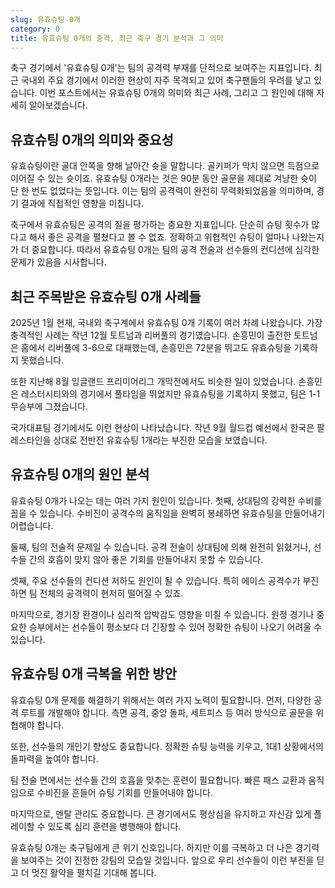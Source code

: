 ```yaml
---
slug: 유효슈팅-0개
category: 0
title: 유효슈팅 0개의 충격, 최근 축구 경기 분석과 그 의미
---
```


축구 경기에서 '유효슈팅 0개'는 팀의 공격력 부재를 단적으로 보여주는 지표입니다. 최근 국내외 주요 경기에서 이러한 현상이 자주 목격되고 있어 축구팬들의 우려를 낳고 있습니다. 이번 포스트에서는 유효슈팅 0개의 의미와 최근 사례, 그리고 그 원인에 대해 자세히 알아보겠습니다.

## 유효슈팅 0개의 의미와 중요성

유효슈팅이란 골대 안쪽을 향해 날아간 슛을 말합니다. 골키퍼가 막지 않으면 득점으로 이어질 수 있는 슛이죠. 유효슈팅 0개라는 것은 90분 동안 골문을 제대로 겨냥한 슛이 단 한 번도 없었다는 뜻입니다. 이는 팀의 공격력이 완전히 무력화되었음을 의미하며, 경기 결과에 직접적인 영향을 미칩니다.

축구에서 유효슈팅은 공격의 질을 평가하는 중요한 지표입니다. 단순히 슈팅 횟수가 많다고 해서 좋은 공격을 펼쳤다고 볼 수 없죠. 정확하고 위협적인 슈팅이 얼마나 나왔는지가 더 중요합니다. 따라서 유효슈팅 0개는 팀의 공격 전술과 선수들의 컨디션에 심각한 문제가 있음을 시사합니다.

## 최근 주목받은 유효슈팅 0개 사례들

2025년 1월 현재, 국내외 축구계에서 유효슈팅 0개 기록이 여러 차례 나왔습니다. 가장 충격적인 사례는 작년 12월 토트넘과 리버풀의 경기였습니다. 손흥민이 출전한 토트넘은 홈에서 리버풀에 3-6으로 대패했는데, 손흥민은 72분을 뛰고도 유효슈팅을 기록하지 못했습니다.

또한 지난해 8월 잉글랜드 프리미어리그 개막전에서도 비슷한 일이 있었습니다. 손흥민은 레스터시티와의 경기에서 풀타임을 뛰었지만 유효슈팅을 기록하지 못했고, 팀은 1-1 무승부에 그쳤습니다.

국가대표팀 경기에서도 이런 현상이 나타났습니다. 작년 9월 월드컵 예선에서 한국은 팔레스타인을 상대로 전반전 유효슈팅 1개라는 부진한 모습을 보였습니다.

## 유효슈팅 0개의 원인 분석

유효슈팅 0개가 나오는 데는 여러 가지 원인이 있습니다. 첫째, 상대팀의 강력한 수비를 꼽을 수 있습니다. 수비진이 공격수의 움직임을 완벽히 봉쇄하면 유효슈팅을 만들어내기 어렵습니다.

둘째, 팀의 전술적 문제일 수 있습니다. 공격 전술이 상대팀에 의해 완전히 읽혔거나, 선수들 간의 호흡이 맞지 않아 좋은 기회를 만들어내지 못할 수 있습니다.

셋째, 주요 선수들의 컨디션 저하도 원인이 될 수 있습니다. 특히 에이스 공격수가 부진하면 팀 전체의 공격력이 현저히 떨어질 수 있죠.

마지막으로, 경기장 환경이나 심리적 압박감도 영향을 미칠 수 있습니다. 원정 경기나 중요한 승부에서는 선수들이 평소보다 더 긴장할 수 있어 정확한 슈팅이 나오기 어려울 수 있습니다.

## 유효슈팅 0개 극복을 위한 방안

유효슈팅 0개 문제를 해결하기 위해서는 여러 가지 노력이 필요합니다. 먼저, 다양한 공격 루트를 개발해야 합니다. 측면 공격, 중앙 돌파, 세트피스 등 여러 방식으로 골문을 위협해야 합니다.

또한, 선수들의 개인기 향상도 중요합니다. 정확한 슈팅 능력을 키우고, 1대1 상황에서의 돌파력을 높여야 합니다.

팀 전술 면에서는 선수들 간의 호흡을 맞추는 훈련이 필요합니다. 빠른 패스 교환과 움직임으로 수비진을 흔들어 슈팅 기회를 만들어내야 합니다.

마지막으로, 멘탈 관리도 중요합니다. 큰 경기에서도 평상심을 유지하고 자신감 있게 플레이할 수 있도록 심리 훈련을 병행해야 합니다.

유효슈팅 0개는 축구팀에게 큰 위기 신호입니다. 하지만 이를 극복하고 더 나은 경기력을 보여주는 것이 진정한 강팀의 모습일 것입니다. 앞으로 우리 선수들이 이런 부진을 딛고 더 멋진 활약을 펼치길 기대해 봅니다.